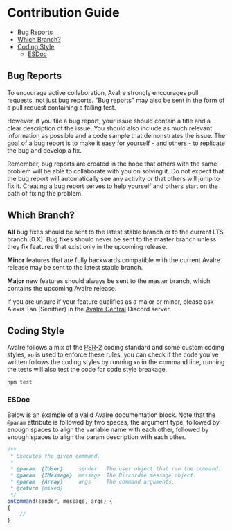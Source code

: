 # Contribution Guide

- [Bug Reports](#bug-reports)
- [Which Branch?](#which-branch)
- [Coding Style](#coding-style)
    - [ESDoc](#esdoc)

<a name="bug-reports"></a>
## Bug Reports

To encourage active collaboration, AvaIre strongly encourages pull requests, not just bug reports. "Bug reports" may also be sent in the form of a pull request containing a failing test.

However, if you file a bug report, your issue should contain a title and a clear description of the issue. You should also include as much relevant information as possible and a code sample that demonstrates the issue. The goal of a bug report is to make it easy for yourself - and others - to replicate the bug and develop a fix.

Remember, bug reports are created in the hope that others with the same problem will be able to collaborate with you on solving it. Do not expect that the bug report will automatically see any activity or that others will jump to fix it. Creating a bug report serves to help yourself and others start on the path of fixing the problem.

<a name="which-branch"></a>
## Which Branch?

**All** bug fixes should be sent to the latest stable branch or to the current LTS branch (0.X). Bug fixes should never be sent to the master branch unless they fix features that exist only in the upcoming release.

**Minor** features that are fully backwards compatible with the current AvaIre release may be sent to the latest stable branch.

**Major** new features should always be sent to the master branch, which contains the upcoming AvaIre release.

If you are unsure if your feature qualifies as a major or minor, please ask Alexis Tan (Senither) in the [AvaIre Central](https://discord.gg/gt2FWER) Discord server.

<a name="coding-style"></a>
## Coding Style

AvaIre follows a mix of the [PSR-2](https://github.com/php-fig/fig-standards/blob/master/accepted/PSR-2-coding-style-guide.md) coding standard and some custom coding styles, `xo` is used to enforce these rules, you can check if the code you've written follows the coding styles by running `xo` in the command line, running the tests will also test the code for code style breakage.

    npm test

<a name="esdoc"></a>
### ESDoc
Below is an example of a valid AvaIre documentation block. Note that the `@param` attribute is followed by two spaces, the argument type, followed by enough spaces to align the variable name with each other, followed by enough spaces to align the param description with each other.

```javascript
/**
 * Executes the given command.
 *
 * @param  {IUser}     sender   The user object that ran the command.
 * @param  {IMessage}  message  The Discordie message object.
 * @param  {Array}     args     The command arguments.
 * @return {mixed}
 */
onCommand(sender, message, args) {
{
    //
}
```